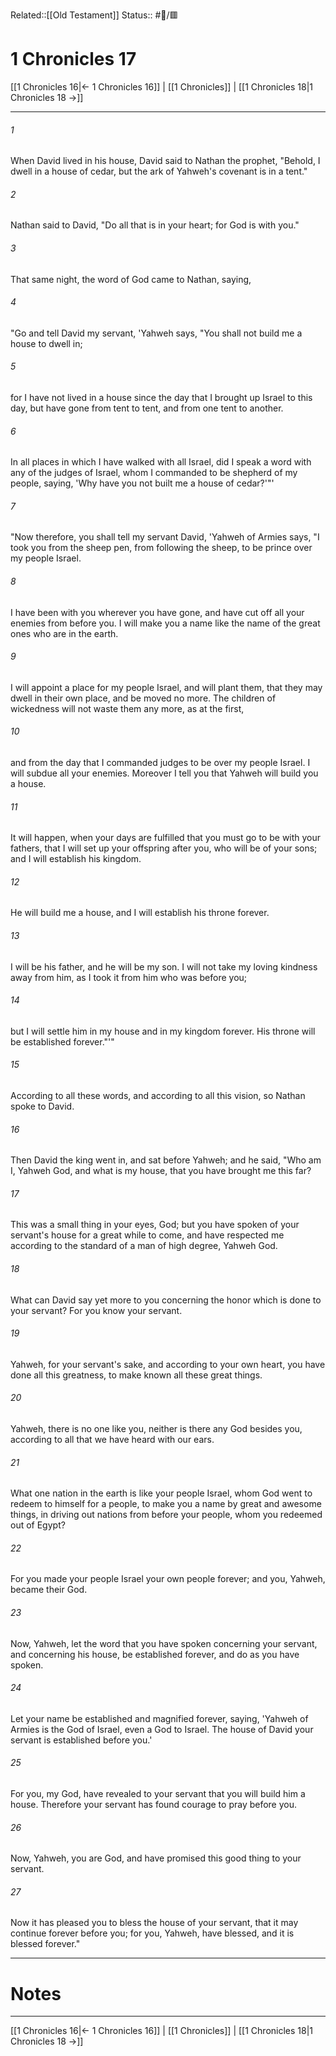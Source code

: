 Related::[[Old Testament]]
Status:: #📖/🟥
# 1 Chronicles 17

[[1 Chronicles 16|← 1 Chronicles 16]] | [[1 Chronicles]] | [[1 Chronicles 18|1 Chronicles 18 →]]
***



###### 1 
When David lived in his house, David said to Nathan the prophet, "Behold, I dwell in a house of cedar, but the ark of Yahweh's covenant is in a tent." 

###### 2 
Nathan said to David, "Do all that is in your heart; for God is with you." 

###### 3 
That same night, the word of God came to Nathan, saying, 

###### 4 
"Go and tell David my servant, 'Yahweh says, "You shall not build me a house to dwell in; 

###### 5 
for I have not lived in a house since the day that I brought up Israel to this day, but have gone from tent to tent, and from one tent to another. 

###### 6 
In all places in which I have walked with all Israel, did I speak a word with any of the judges of Israel, whom I commanded to be shepherd of my people, saying, 'Why have you not built me a house of cedar?'"' 

###### 7 
"Now therefore, you shall tell my servant David, 'Yahweh of Armies says, "I took you from the sheep pen, from following the sheep, to be prince over my people Israel. 

###### 8 
I have been with you wherever you have gone, and have cut off all your enemies from before you. I will make you a name like the name of the great ones who are in the earth. 

###### 9 
I will appoint a place for my people Israel, and will plant them, that they may dwell in their own place, and be moved no more. The children of wickedness will not waste them any more, as at the first, 

###### 10 
and from the day that I commanded judges to be over my people Israel. I will subdue all your enemies. Moreover I tell you that Yahweh will build you a house. 

###### 11 
It will happen, when your days are fulfilled that you must go to be with your fathers, that I will set up your offspring after you, who will be of your sons; and I will establish his kingdom. 

###### 12 
He will build me a house, and I will establish his throne forever. 

###### 13 
I will be his father, and he will be my son. I will not take my loving kindness away from him, as I took it from him who was before you; 

###### 14 
but I will settle him in my house and in my kingdom forever. His throne will be established forever."'" 

###### 15 
According to all these words, and according to all this vision, so Nathan spoke to David. 

###### 16 
Then David the king went in, and sat before Yahweh; and he said, "Who am I, Yahweh God, and what is my house, that you have brought me this far? 

###### 17 
This was a small thing in your eyes, God; but you have spoken of your servant's house for a great while to come, and have respected me according to the standard of a man of high degree, Yahweh God. 

###### 18 
What can David say yet more to you concerning the honor which is done to your servant? For you know your servant. 

###### 19 
Yahweh, for your servant's sake, and according to your own heart, you have done all this greatness, to make known all these great things. 

###### 20 
Yahweh, there is no one like you, neither is there any God besides you, according to all that we have heard with our ears. 

###### 21 
What one nation in the earth is like your people Israel, whom God went to redeem to himself for a people, to make you a name by great and awesome things, in driving out nations from before your people, whom you redeemed out of Egypt? 

###### 22 
For you made your people Israel your own people forever; and you, Yahweh, became their God. 

###### 23 
Now, Yahweh, let the word that you have spoken concerning your servant, and concerning his house, be established forever, and do as you have spoken. 

###### 24 
Let your name be established and magnified forever, saying, 'Yahweh of Armies is the God of Israel, even a God to Israel. The house of David your servant is established before you.' 

###### 25 
For you, my God, have revealed to your servant that you will build him a house. Therefore your servant has found courage to pray before you. 

###### 26 
Now, Yahweh, you are God, and have promised this good thing to your servant. 

###### 27 
Now it has pleased you to bless the house of your servant, that it may continue forever before you; for you, Yahweh, have blessed, and it is blessed forever."

---
# Notes


***
[[1 Chronicles 16|← 1 Chronicles 16]] | [[1 Chronicles]] | [[1 Chronicles 18|1 Chronicles 18 →]]
